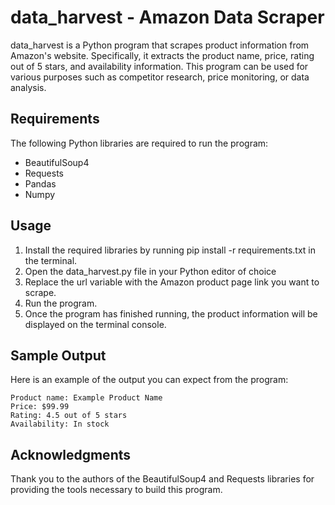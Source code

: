# data_harvest - Amazon Data Scraper

data_harvest is a Python program that scrapes product information from Amazon's website. Specifically, it extracts the product name, price, rating out of 5 stars, and availability information. This program can be used for various purposes such as competitor research, price monitoring, or data analysis.

## Requirements
The following Python libraries are required to run the program:

- BeautifulSoup4
- Requests
- Pandas
- Numpy

## Usage
1. Install the required libraries by running pip install -r requirements.txt in the terminal.
2. Open the data_harvest.py file in your Python editor of choice
3. Replace the url variable with the Amazon product page link you want to scrape.
4. Run the program.
5. Once the program has finished running, the product information will be displayed on the terminal console.

## Sample Output
Here is an example of the output you can expect from the program:

```
Product name: Example Product Name
Price: $99.99
Rating: 4.5 out of 5 stars
Availability: In stock
```

## Acknowledgments
Thank you to the authors of the BeautifulSoup4 and Requests libraries for providing the tools necessary to build this program.